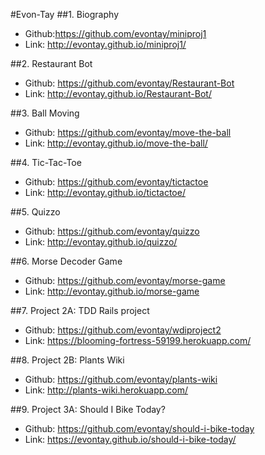#Evon-Tay
##1. Biography
- Github:https://github.com/evontay/miniproj1
- Link: http://evontay.github.io/miniproj1/

##2. Restaurant Bot
- Github: https://github.com/evontay/Restaurant-Bot
- Link: http://evontay.github.io/Restaurant-Bot/

##3. Ball Moving
- Github: https://github.com/evontay/move-the-ball
- Link: http://evontay.github.io/move-the-ball/

##4. Tic-Tac-Toe
- Github: https://github.com/evontay/tictactoe
- Link: http://evontay.github.io/tictactoe/

##5. Quizzo
- Github: https://github.com/evontay/quizzo
- Link: http://evontay.github.io/quizzo/

##6. Morse Decoder Game
- Github: https://github.com/evontay/morse-game
- Link: http://evontay.github.io/morse-game

##7. Project 2A: TDD Rails project
- Github: https://github.com/evontay/wdiproject2
- Link: https://blooming-fortress-59199.herokuapp.com/

##8. Project 2B: Plants Wiki
- Github: https://github.com/evontay/plants-wiki
- Link: http://plants-wiki.herokuapp.com/

##9. Project 3A: Should I Bike Today?
- Github: https://github.com/evontay/should-i-bike-today
- Link: https://evontay.github.io/should-i-bike-today/